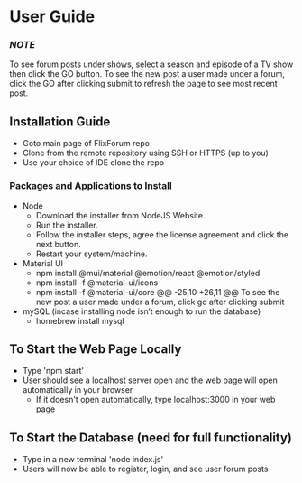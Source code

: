 # User Guide 
### *NOTE*
To see forum posts under shows, select a season and episode of a TV show then click the GO button. 
To see the new post a user made under a forum, click the GO after clicking submit to refresh the 
page to see most recent post. 

## Installation Guide 
- Goto main page of FlixForum repo
- Clone from the remote repository using SSH or HTTPS (up to you)  
- Use your choice of IDE clone the repo
### Packages and Applications to Install
- Node
  - Download the installer from NodeJS Website.
  - Run the installer.
  - Follow the installer steps, agree the license agreement and click the next button.
  - Restart your system/machine.
- Material UI
  - npm install @mui/material @emotion/react @emotion/styled
  - npm install -f @material-ui/icons
  - npm install -f @material-ui/core
	@@ -25,10 +26,11 @@ To see the new post a user made under a forum, click go after clicking submit
- mySQL (incase installing node isn’t enough to run the database)
  - homebrew install mysql

## To Start the Web Page Locally
- Type 'npm start' 
- User should see a localhost server open and the web page will open automatically in your browser
  - If it doesn't open automatically, type localhost:3000 in your web page

## To Start the Database (need for full functionality)
- Type in a new terminal 'node index.js'
- Users will now be able to register, login, and see user forum posts
